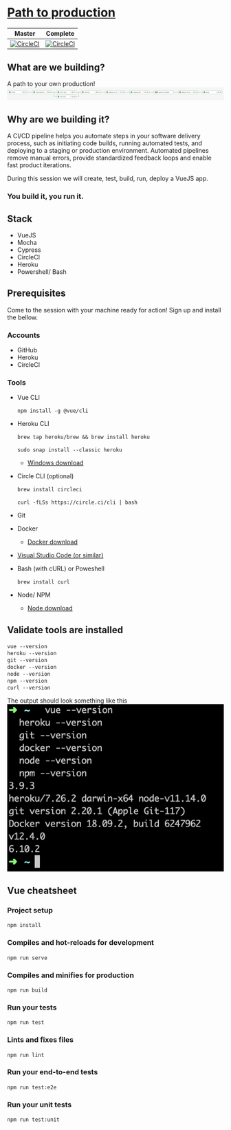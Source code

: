 
# [Path to production](https://gitpitch.com/worthington10TW/hello-karta/)

Master|Complete
:---:|:---:
[![CircleCI](https://circleci.com/gh/worthington10TW/hello-karta.svg?style=svg)](https://circleci.com/gh/worthington10TW/hello-karta)  |  [![CircleCI](https://circleci.com/gh/worthington10TW/hello-karta/tree/complete.svg?style=svg)](https://circleci.com/gh/worthington10TW/hello-karta/tree/complete)

## What are we building?

A path to your own production!
![Pipeline](pitch/pipeline/pipeline.png)

## Why are we building it?

A CI/CD pipeline helps you automate steps in your software delivery process, such as initiating code builds, running automated tests, and deploying to a staging or production environment. Automated pipelines remove manual errors, provide standardized feedback loops and enable fast product iterations.

During this session we will create, test, build, run, deploy a VueJS app.

### You build it, you run it.

## Stack

- VueJS
- Mocha
- Cypress
- CircleCI
- Heroku
- Powershell/ Bash

## Prerequisites

Come to the session with your machine ready for action! Sign up and install the bellow.

### Accounts

- GitHub
- Heroku
- CircleCI

### Tools

- Vue CLI
  
  ``` node
  npm install -g @vue/cli
  ```

- Heroku CLI
  
  ``` shell
  brew tap heroku/brew && brew install heroku
  ```

  ``` shell
  sudo snap install --classic heroku
  ```
  
  - [Windows download](https://cli-assets.heroku.com/heroku-x64.exe)
- Circle CLI (optional)
  
  ``` shell
  brew install circleci
  ```

  ``` shell
  curl -fLSs https://circle.ci/cli | bash
  ```

- Git
- Docker
  - [Docker download](https://hub.docker.com/?overlay=onboarding)
- [Visual Studio Code (or similar)](https://code.visualstudio.com/download)
- Bash (with cURL) or Poweshell
  ``` shell
  brew install curl
  ```
- Node/ NPM
  - [Node download](https://nodejs.org/en/download/)

## Validate tools are installed

  ``` shell
  vue --version
  heroku --version
  git --version
  docker --version
  node --version
  npm --version
  curl --version
  ```

The output should look something like this
![Versions](pitch/versions.png)

## Vue cheatsheet

### Project setup

``` node
npm install
```

### Compiles and hot-reloads for development

``` node
npm run serve
```

### Compiles and minifies for production

```  node
npm run build
```

### Run your tests

```  node
npm run test
```

### Lints and fixes files

```  node
npm run lint
```

### Run your end-to-end tests

```  node
npm run test:e2e
```

### Run your unit tests

```  node
npm run test:unit
```
